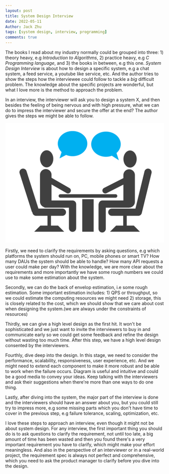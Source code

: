 ```yaml
---
layout: post
title: System Design Interview
date: 2022-05-11
Author: Jack Zhu
tags: [system design, interview, programming]
comments: true
---
```


The books I read about my industry normally could be grouped into three: 1) theory heavy, e.g *Introduction to Algorithms*, 2) practice heavy, e.g *C Programming language*, and 3) the books in between, e.g this one. *System Design Interview* is about how to design a specific system, e.g a chat system, a feed service, a youtube like service, etc. And the author tries to show the steps how the interviewee could follow to tackle a *big* difficult problem. The knowledge about the specific projects are wonderful, but what I love more is the method to approach the problem.

In an interview, the interviewer will ask you to design a system X, and then besides the feeling of being nervous and with high pressure, what we can do to impress the interviewer and secure the offer at the end? The author gives the steps we might be able to follow.

![interview](../images/interview.png)

Firstly, we need to clarify the requirements by asking questions, e.g which platforms the system should run on, PC, mobile phones or smart TV? How many DAUs the system should be able to handle? How many API requests a user could make per day? With the knowledge, we are more clear about the requirements and more importantly we have some rough numbers we could use to make some estimation about the system.

Secondly, we can do the back of envelop estimation, i.e some rough estimation. Some important estimation includes: 1) QPS or throughput, so we could estimate the computing resources we might need 2) storage, this is closely related to the cost, which we should show that we care about cost when designing the system.(we are always under the constraints of resources)

Thirdly, we can give a high level design as the first hit. It won't be sophisticated and we just want to invite the interviewers to buy in and communicate early so we could get some feedback and refine the design without wasting too much time. After this step, we have a high level design consented by the interviewers.

Fourthly, dive deep into the design. In this stage, we need to consider the performance, scalability, responsiveness, user experience, etc. And we might need to extend each component to make it more robust and be able to work when the failure occurs. Diagram is useful and intuitive and could be a good media to convey your ideas. Keep talking with the interviewers and ask their suggestions when there're more than one ways to do one thing.

Lastly, after diving into the system, the major part of the interview is done and the interviewers should have an answer about you, but you could still try to impress more, e.g some missing parts which you don't have time to cover in the previous step, e.g failure tolerance, scaling, optimization, etc.

I love these steps to approach an interview, even though it might not be about system design. For any interview, the first important thing you should do is to ask questions to clarify the requirement, not until too late, a big amount of time has been wasted and then you found there's a very important requirement you have to clarify, which might make your effort meaningless. And also in the perspective of an interviewer or in a real-world project, the requirement spec is always not perfect and comprehensive, which you need to ask the product manager to clarify before you dive into the design.